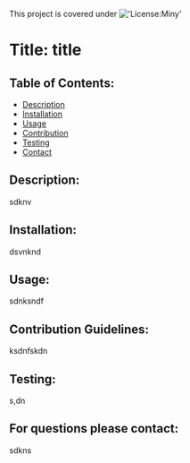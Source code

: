 This project is covered under !['License:Miny'](https://img.shields.io/badge/License-Miny-orange)

  # Title: title

  ## Table of Contents:
  * [Description](#description)
  * [Installation](#installation)
  * [Usage](#usage)
  * [Contribution](#contribution)
  * [Testing](#tests)
  * [Contact](#questions)

  ## Description: 
  sdknv

  ## Installation:
  dsvnknd

  ## Usage: 
  sdnksndf

  ## Contribution Guidelines: 
  ksdnfskdn

  ## Testing: 
  s,dn

  ## For questions please contact: 
  sdkns